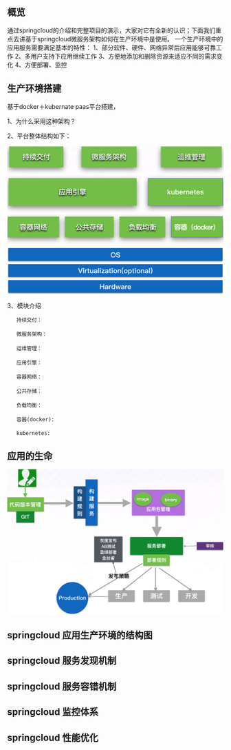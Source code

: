 ## 概览
通过springcloud的介绍和完整项目的演示，大家对它有全新的认识；下面我们重点去讲基于springcloud微服务架构如何在生产环境中是使用。
一个生产环境中的应用服务需要满足基本的特性：
1、部分软件、硬件、网络异常后应用能够可靠工作
2、多用户支持下应用继续工作
3、方便地添加和删除资源来适应不同的需求变化
4、方便部署、监控



## 生产环境搭建
   基于docker＋kubernate paas平台搭建，
   
   1、为什么采用这种架构？
   
   2、平台整体结构如下：
   
   <div align=center><img width="900" height="" src="../image/system_arch.png"/></div>
   
   3、模块介绍
   
       持续交付：
       
       微服务架构：
       
       运维管理：
       
       应用引擎：
       
       容器网络：
       
       公共存储：
       
       负载均衡：
       
       容器(docker):
       
       kubernetes:
   
## 应用的生命

<div align=center><img width="900" height="" src="../image/application_live.png"/></div>


## springcloud 应用生产环境的结构图


## springcloud 服务发现机制


## springcloud 服务容错机制


## springcloud 监控体系


## springcloud 性能优化